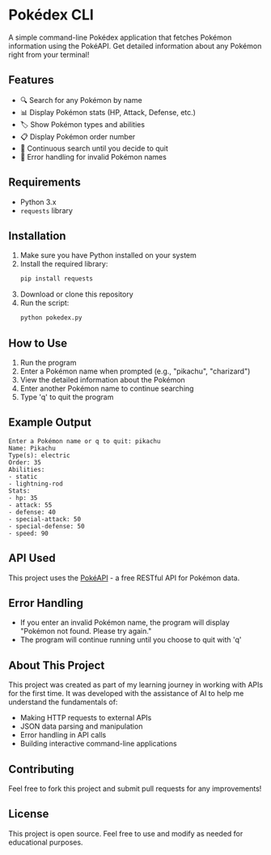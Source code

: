 # Pokédex CLI

A simple command-line Pokédex application that fetches Pokémon information using the PokéAPI. Get detailed information about any Pokémon right from your terminal!

## Features

- 🔍 Search for any Pokémon by name
- 📊 Display Pokémon stats (HP, Attack, Defense, etc.)
- 🏷️ Show Pokémon types and abilities
- 📋 Display Pokémon order number
- 🔄 Continuous search until you decide to quit
- 🚫 Error handling for invalid Pokémon names

## Requirements

- Python 3.x
- `requests` library

## Installation

1. Make sure you have Python installed on your system
2. Install the required library:
   ```bash
   pip install requests
   ```
3. Download or clone this repository
4. Run the script:
   ```bash
   python pokedex.py
   ```

## How to Use

1. Run the program
2. Enter a Pokémon name when prompted (e.g., "pikachu", "charizard")
3. View the detailed information about the Pokémon
4. Enter another Pokémon name to continue searching
5. Type 'q' to quit the program

## Example Output

```
Enter a Pokémon name or q to quit: pikachu
Name: Pikachu
Type(s): electric
Order: 35
Abilities:
- static
- lightning-rod
Stats:
- hp: 35
- attack: 55
- defense: 40
- special-attack: 50
- special-defense: 50
- speed: 90
```

## API Used

This project uses the [PokéAPI](https://pokeapi.co/) - a free RESTful API for Pokémon data.

## Error Handling

- If you enter an invalid Pokémon name, the program will display "Pokémon not found. Please try again."
- The program will continue running until you choose to quit with 'q'

## About This Project

This project was created as part of my learning journey in working with APIs for the first time. It was developed with the assistance of AI to help me understand the fundamentals of:
- Making HTTP requests to external APIs
- JSON data parsing and manipulation
- Error handling in API calls
- Building interactive command-line applications

## Contributing

Feel free to fork this project and submit pull requests for any improvements!

## License

This project is open source. Feel free to use and modify as needed for educational purposes.
